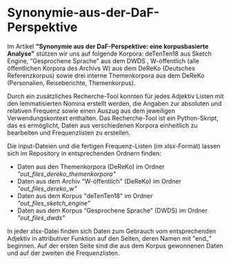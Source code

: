 # Synonymie-aus-der-DaF-Perspektive

Im Artikel **"Synonymie aus der DaF-Perspektive: eine korpusbasierte Analyse"** stützen wir uns auf folgende Korpora: deTenTen18 aus Sketch Engine, “Gesprochene Sprache” aus dem DWDS , W-öffentlich (alle öffentlichen Korpora des Archivs W) aus dem DeReKo (Deutsches Referenzkorpus)  sowie drei interne Themenkorpora aus dem DeReKo (Personalien, Reiseberichte, Themenkorpus). 

Durch ein zusätzliches Recherche-Tool konnten für jedes Adjektiv Listen mit den lemmatisierten Nomina erstellt werden, die Angaben zur absoluten und relativen Frequenz sowie einen Auszug aus dem jeweiligen Verwendungskontext enthalten. Das Recherche-Tool ist ein Python-Skript, das es ermöglicht, Daten aus verschiedenen Korpora einheitlich zu bearbeiten und Frequenzlisten zu erstellen. 

Die input-Dateien und die fertigen Frequenz-Listen (im xlsx-Format) lassen sich im Repository in entsprechenden Ordnern finden:

- Daten aus den Themenkorpora (DeReKo) im Ordner *"out_files_dereko_themenkorpora"*
- Daten aus dem Archiv "W-öffentlich" (DeReKo) im Ordner *"out_files_dereko_w"*
- Daten aus dem Korpus "deTenTen18" im Ordner *"out_files_sketch_engine"*
- Daten aus dem Korpus “Gesprochene Sprache” (DWDS) im Ordner *"out_files_dwds"* 

In jeder xlsx-Datei finden sich Daten zum Gebrauch vom entsprechenden Adjektiv in attributiver Funktion auf den Seiten, deren Namen mit "end_" beginnen. Auf der ersten Seite sind die aus dem Korpus gewonnenen Daten und auf der zweiten die Frequenzlisten.

